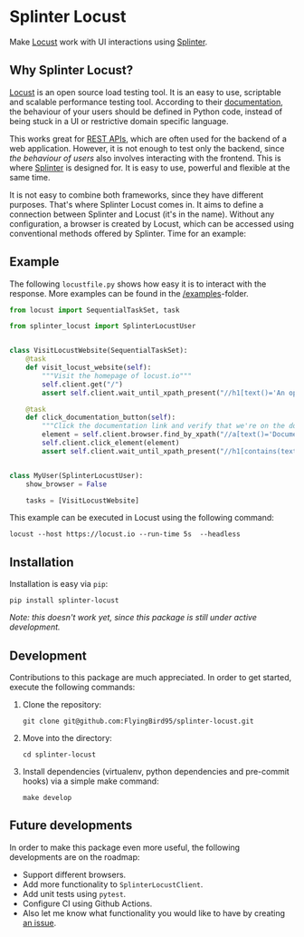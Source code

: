 # Splinter Locust
Make [Locust](https://locust.io/) work with UI interactions using [Splinter](http://splinter.readthedocs.org/en/latest/index.html).

## Why Splinter Locust?
[Locust](https://locust.io/) is an open source load testing tool. It is an easy to use, 
scriptable and scalable performance testing tool. 
According to their [documentation](https://docs.locust.io/en/stable/what-is-locust.html), the behaviour of your users
should be defined in Python code, instead of being stuck in a UI or restrictive domain specific language.

This works great for [REST APIs](https://en.wikipedia.org/wiki/REST), which are often used for the backend of a 
web application. However, it is not enough to test only the backend, since _the behaviour of users_ also involves 
interacting with the frontend. 
This is where [Splinter](http://splinter.readthedocs.org/en/latest/index.html) is designed for. 
It is easy to use, powerful and flexible at the same time.

It is not easy to combine both frameworks, since they have different purposes. That's where Splinter Locust comes in. 
It aims to define a connection between Splinter and Locust (it's in the name). Without any configuration, 
a browser is created by Locust, which can be accessed using conventional methods offered by Splinter.
Time for an example:

## Example
The following `locustfile.py` shows how easy it is to interact with the response. 
More examples can be found in the [/examples](/examples)-folder.

```python
from locust import SequentialTaskSet, task

from splinter_locust import SplinterLocustUser


class VisitLocustWebsite(SequentialTaskSet):
    @task
    def visit_locust_website(self):
        """Visit the homepage of locust.io"""
        self.client.get("/")
        assert self.client.wait_until_xpath_present("//h1[text()='An open source load testing tool.']")

    @task
    def click_documentation_button(self):
        """Click the documentation link and verify that we're on the documentation page."""
        element = self.client.browser.find_by_xpath("//a[text()='Documentation']")
        self.client.click_element(element)
        assert self.client.wait_until_xpath_present("//h1[contains(text(), 'Locust Documentation')]")


class MyUser(SplinterLocustUser):
    show_browser = False

    tasks = [VisitLocustWebsite]
```

This example can be executed in Locust using the following command:

```shell
locust --host https://locust.io --run-time 5s  --headless
```

## Installation
Installation is easy via `pip`:

```shell
pip install splinter-locust
```
*Note: this doesn't work yet, since this package is still under active development.* 

## Development
Contributions to this package are much appreciated. In order to get started, execute the following commands:
1. Clone the repository:
   ```shell
   git clone git@github.com:FlyingBird95/splinter-locust.git
   ```
2. Move into the directory:
   ```shell
   cd splinter-locust
   ```
3. Install dependencies (virtualenv, python dependencies and pre-commit hooks) via a simple make command:
   ```shell
   make develop
   ```

## Future developments
In order to make this package even more useful, the following developments are on the roadmap:
- Support different browsers.
- Add more functionality to `SplinterLocustClient`.
- Add unit tests using `pytest`.
- Configure CI using Github Actions.
- Also let me know what functionality you would like to have by creating [an issue](/issues/new).